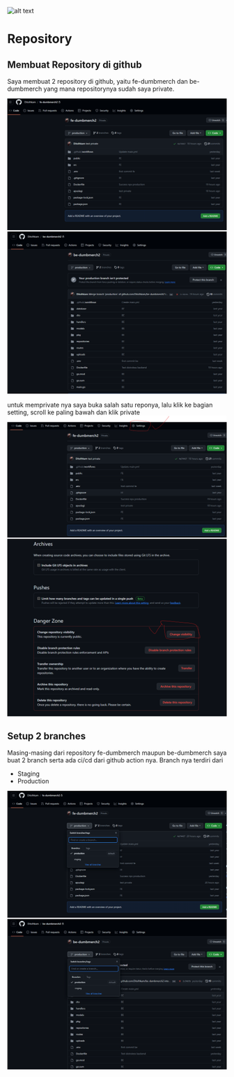 
![alt text](?raw=true)
# Repository

## Membuat Repository di github

Saya membuat 2 repository di github, yaitu fe-dumbmerch dan be-dumbmerch yang mana repositorynya sudah saya private.

![alt text](https://github.com/DitoIhkam/devops18-dumbways-ihkam-audito/blob/main/2.%20Repository/images/2.1%20repo%20fe.png?raw=true)
![alt text](https://github.com/DitoIhkam/devops18-dumbways-ihkam-audito/blob/main/2.%20Repository/images/2.2%20repo%20be.png?raw=true)

untuk memprivate nya saya buka salah satu reponya, lalu klik ke bagian setting, scroll ke paling bawah dan klik private
![alt text](https://github.com/DitoIhkam/devops18-dumbways-ihkam-audito/blob/main/2.%20Repository/images/2.3%20setting.png?raw=true)
![alt text](https://github.com/DitoIhkam/devops18-dumbways-ihkam-audito/blob/main/2.%20Repository/images/2.4%20private.png?raw=true)


## Setup 2 branches

Masing-masing dari repository fe-dumbmerch maupun be-dumbmerch saya buat 2 branch serta ada ci/cd dari github action nya. Branch nya terdiri dari

- Staging
- Production

![alt text](https://github.com/DitoIhkam/devops18-dumbways-ihkam-audito/blob/main/2.%20Repository/images/2.5%20fe%20branch.png?raw=true)
![alt text](https://github.com/DitoIhkam/devops18-dumbways-ihkam-audito/blob/main/2.%20Repository/images/2.6%20be%20branch.png?raw=true)
